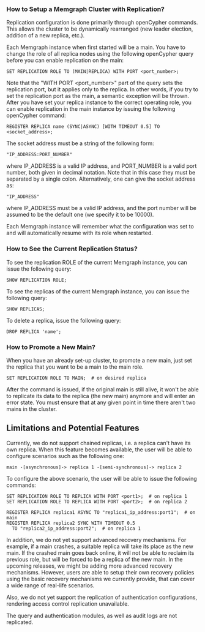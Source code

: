 ### How to Setup a Memgraph Cluster with Replication?

Replication configuration is done primarily through openCypher commands. This
allows the cluster to be dynamically rearranged (new leader election, addition
of a new replica, etc.).

Each Memgraph instance when first started will be a main. You have to change
the role of all replica nodes using the following openCypher query before you
can enable replication on the main:

```plaintext
SET REPLICATION ROLE TO (MAIN|REPLICA) WITH PORT <port_number>;
```

Note that the "WITH PORT <port_number>" part of the query sets the replication port,
but it applies only to the replica. In other words, if you try to set the
replication port as the main, a semantic exception will be thrown.
After you have set your replica instance to the correct operating role, you can
enable replication in the main instance by issuing the following openCypher
command:
```plaintext
REGISTER REPLICA name (SYNC|ASYNC) [WITH TIMEOUT 0.5] TO <socket_address>;
```

The socket address must be a string of the following form:

```plaintext
"IP_ADDRESS:PORT_NUMBER"
```

where IP_ADDRESS is a valid IP address, and PORT_NUMBER is a valid port number,
both given in decimal notation.
Note that in this case they must be separated by a single colon.
Alternatively, one can give the socket address as:

```plaintext
"IP_ADDRESS"
```

where IP_ADDRESS must be a valid IP address, and the port number will be
assumed to be the default one (we specify it to be 10000).

Each Memgraph instance will remember what the configuration was set to and will
automatically resume with its role when restarted.


### How to See the Current Replication Status?

To see the replication ROLE of the current Memgraph instance, you can issue the
following query:

```plaintext
SHOW REPLICATION ROLE;
```

To see the replicas of the current Memgraph instance, you can issue the
following query:

```plaintext
SHOW REPLICAS;
```

To delete a replica, issue the following query:

```plaintext
DROP REPLICA 'name';
```

### How to Promote a New Main?

When you have an already set-up cluster, to promote a new main, just set the
replica that you want to be a main to the main role.

```plaintext
SET REPLICATION ROLE TO MAIN;  # on desired replica
```

After the command is issued, if the original main is still alive, it won't be
able to replicate its data to the replica (the new main) anymore and will enter
an error state. You must ensure that at any given point in time there aren't
two mains in the cluster.

## Limitations and Potential Features

Currently, we do not support chained replicas, i.e. a replica can't have its
own replica. When this feature becomes available, the user will be able to
configure scenarios such as the following one:

```plaintext
main -[asynchronous]-> replica 1 -[semi-synchronous]-> replica 2
```

To configure the above scenario, the user will be able to issue the following
commands:
```plaintext
SET REPLICATION ROLE TO REPLICA WITH PORT <port1>;  # on replica 1
SET REPLICATION ROLE TO REPLICA WITH PORT <port2>;  # on replica 2

REGISTER REPLICA replica1 ASYNC TO "replica1_ip_address:port1";  # on main
REGISTER REPLICA replica2 SYNC WITH TIMEOUT 0.5
  TO "replica2_ip_address:port2";  # on replica 1
```

In addition, we do not yet support advanced recovery mechanisms. For example,
if a main crashes, a suitable replica will take its place as the new main. If
the crashed main goes back online, it will not be able to reclaim its previous
role, but will be forced to be a replica of the new main.
In the upcoming releases, we might be adding more advanced recovery mechanisms.
However, users are able to setup their own recovery policies using the basic
recovery mechanisms we currently provide, that can cover a wide range of
real-life scenarios.

Also, we do not yet support the replication of authentication configurations,
rendering access control replication unavailable.

The query and authentication modules, as well as audit logs are not replicated.
